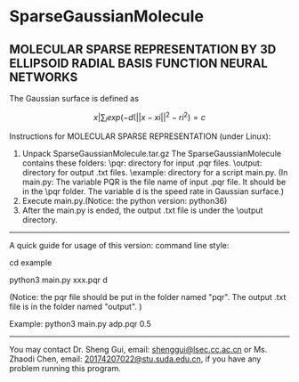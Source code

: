 # SparseGaussianMolecule
## MOLECULAR SPARSE REPRESENTATION BY 3D ELLIPSOID RADIAL BASIS FUNCTION NEURAL NETWORKS

The Gaussian surface is defined as
```math
{x| \sum_{i} exp(-d(||x-xi||^2 - ri^2)=c }
```

Instructions for MOLECULAR SPARSE REPRESENTATION (under Linux): 
1. Unpack SparseGaussianMolecule.tar.gz
   The SparseGaussianMolecule contains these folders:
   \pqr: directory for input .pqr files.
   \output: directory for output .txt files.
   \example: directory for a script main.py.
   (In main.py: The variable PQR is the file name of input .pqr file. It should be in the \pqr folder. The variable d is the speed rate in Gaussian surface.)
2. Execute main.py.(Notice: the python version: python36)
3. After the main.py is ended, the output .txt file is under the \output directory.

------------------------------------------------------------------------------------------------------------------------ 
A quick guide for usage of this version:
command line style:

cd example

python3 main.py xxx.pqr d

(Notice: the pqr file should be put in the folder named "pqr". The output .txt file is in the folder named "output". )

Example: python3 main.py adp.pqr 0.5

------------------------------------------------------------------------------------------------------------------------
You may contact Dr. Sheng Gui, email: shenggui@lsec.cc.ac.cn or Ms. Zhaodi Chen, email: 20174207022@stu.suda.edu.cn, if you have any problem running this program.
   
